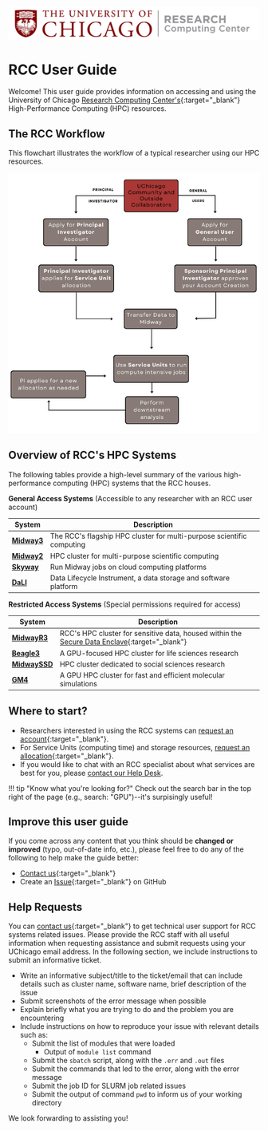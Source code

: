 ![RCC Logo](img/rcc_logo.png)

# RCC User Guide

Welcome! This user guide provides information on accessing and using the University of Chicago [Research Computing Center's](https://rcc.uchicago.edu/){:target="_blank"} High-Performance Computing (HPC) resources.


## The RCC Workflow
This flowchart illustrates the workflow of a typical researcher using our HPC resources. 
<p align="center">
<img src="img/rcc_workflow.png" width="650" />
</p>  

## Overview of RCC's HPC Systems
The following tables provide a high-level summary of the various high-performance computing (HPC) systems that the RCC houses.  

**General Access Systems** (Accessible to any researcher with an RCC user account)

| System                                            | Description                                                           |
|---------------------------------------------------|-----------------------------------------------------------------------|
| **[Midway3](midway23/midway_getting_started.md)** | The RCC's flagship HPC cluster for multi-purpose scientific computing |
| **[Midway2](midway23/midway_getting_started.md)** | HPC cluster for multi-purpose scientific computing                    |
| **[Skyway](skyway/skyway_overview.md)**           | Run Midway jobs on cloud computing platforms                          |
| **[DaLI](https://dali.uchicago.edu/using-dali/)** | Data Lifecycle Instrument, a data storage and software platform       |

**Restricted Access Systems** (Special permissions required for access)  

| System                                                               | Description                                          |
|----------------------------------------------------------------------|------------------------------------------------------|
| **[MidwayR3](https://sde-midwayr.rcc.uchicago.edu/user-guide/)**      | RCC's HPC cluster for sensitive data, housed within the [Secure Data Enclave](https://securedata.uchicago.edu/){:target="_blank"}  |  
| **[Beagle3](beagle3/beagle3_overview.md)**                           | A GPU-focused HPC cluster for life sciences research |
| **[MidwaySSD](https://midwayssd.rcc.uchicago.edu/using-midwayssd/)** | HPC cluster dedicated to social sciences research    |
| **[GM4](https://gm4.rcc.uchicago.edu/)**                             | A GPU HPC cluster for fast and efficient molecular simulations |

## Where to start?

* Researchers interested in using the RCC systems can [request an account](https://rcc.uchicago.edu/accounts-allocations/request-account){:target="_blank"}.  
* For Service Units (computing time) and storage resources, [request an allocation](https://rcc.uchicago.edu/accounts-allocations/request-allocation){:target="_blank"}.  
* If you would like to chat with an RCC specialist about what services are best for you, please [contact our Help Desk](https://rcc.uchicago.edu/support-and-services/consulting-and-technical-support).

!!! tip "Know what you're looking for?"
    Check out the search bar in the top right of the page (e.g., search: "GPU")--it's surpisingly useful!

## Improve this user guide

If you come across any content that you think should be **changed or improved** (typo, out-of-date info, etc.), please feel free to do any of the following to help make the guide better:  

* [Contact us](https://rcc.uchicago.edu/support-and-services/consulting-and-technical-support){:target="_blank"}   
* Create an [Issue](https://github.com/rcc-uchicago/user-guide/issues/new){:target="_blank"} on GitHub

## Help Requests

You can [contact us](https://rcc.uchicago.edu/support-and-services/consulting-and-technical-support){:target="_blank"} to get technical user support for RCC systems related issues. Please provide the RCC staff with all useful information when requesting assistance and submit requests using your UChicago email address. In the following section, we include instructions to submit an informative ticket.  

* Write an informative subject/title to the ticket/email that can include details such as cluster name, software name, brief description of the issue
* Submit screenshots of the error message when possible
* Explain briefly what you are trying to do and the problem you are encountering
* Include instructions on how to reproduce your issue with relevant details such as:
    * Submit the list of modules that were loaded
        * Output of ``module list`` command
    * Submit the ``sbatch`` script, along with the ``.err`` and ``.out`` files
    * Submit the commands that led to the error, along with the error message
    * Submit the job ID for SLURM job related issues  
    * Submit the output of command ``pwd`` to inform us of your working directory  

We look forwarding to assisting you!